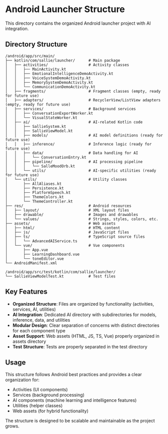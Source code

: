 # Android Launcher Structure

This directory contains the organized Android launcher project with AI integration.

## Directory Structure

```
/android/app/src/main/
├── kotlin/com/sallie/launcher/      # Main package
│   ├── activities/                  # Activity classes
│   │   ├── MainActivity.kt
│   │   ├── EmotionalIntelligenceDemoActivity.kt
│   │   ├── VoiceSystemDemoActivity.kt
│   │   ├── MemorySystemDemoActivity.kt
│   │   └── CommunicationDemoActivity.kt
│   ├── fragments/                   # Fragment classes (empty, ready for future use)
│   ├── adapters/                    # RecyclerView/ListView adapters (empty, ready for future use)
│   ├── services/                    # Background services
│   │   ├── ConversationExportWorker.kt
│   │   └── VisualStateWorker.kt
│   ├── ai/                          # AI-related Kotlin code
│   │   ├── SallieSystem.kt
│   │   ├── SallieViewModel.kt
│   │   ├── models/                  # AI model definitions (ready for future use)
│   │   ├── inference/               # Inference logic (ready for future use)
│   │   ├── data/                    # Data handling for AI
│   │   │   └── ConversationEntry.kt
│   │   ├── pipeline/                # AI processing pipeline
│   │   │   └── SalleMoodOrb.kt
│   │   └── utils/                   # AI-specific utilities (ready for future use)
│   └── utils/                       # Utility classes
│       ├── AllAliases.kt
│       ├── Persistence.kt
│       ├── PlatformSpeech.kt
│       ├── ThemeColors.kt
│       └── ThemeController.kt
├── res/                             # Android resources
│   ├── layout/                      # XML layout files
│   ├── drawable/                    # Images and drawables
│   └── values/                      # Strings, styles, colors, etc.
├── assets/                          # Web assets
│   ├── html/                        # HTML content
│   ├── js/                          # JavaScript files
│   ├── ts/                          # TypeScript source files
│   │   └── AdvancedAIService.ts
│   └── vue/                         # Vue components
│       ├── App.vue
│       ├── LearningDashboard.vue
│       └── toneEditor.vue
└── AndroidManifest.xml

/android/app/src/test/kotlin/com/sallie/launcher/
└── SallieViewModelTest.kt           # Test files
```

## Key Features

- **Organized Structure**: Files are organized by functionality (activities, services, AI, utilities)
- **AI Integration**: Dedicated AI directory with subdirectories for models, inference, data, and utilities
- **Modular Design**: Clear separation of concerns with distinct directories for each component type
- **Asset Support**: Web assets (HTML, JS, TS, Vue) properly organized in assets directory
- **Test Structure**: Tests are properly separated in the test directory

## Usage

This structure follows Android best practices and provides a clear organization for:
- Activities (UI components)
- Services (background processing)
- AI components (machine learning and intelligence features)
- Utilities (helper classes)
- Web assets (for hybrid functionality)

The structure is designed to be scalable and maintainable as the project grows.